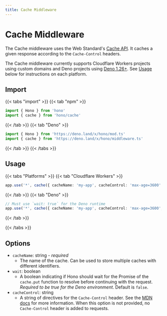 ```yaml
---
title: Cache Middleware
---
```


# Cache Middleware

The Cache middleware uses the Web Standard's [Cache API](https://developer.mozilla.org/en-US/docs/Web/API/Cache). It caches a given response according to the `Cache-Control` headers.

The Cache middleware currently supports Cloudflare Workers projects using custom domains and Deno projects using [Deno 1.26+](https://github.com/denoland/deno/releases/tag/v1.26.0). See [Usage](#usage) below for instructions on each platform.

## Import

{{< tabs "import" >}}
{{< tab "npm" >}}

```ts
import { Hono } from 'hono'
import { cache } from 'hono/cache'
```

{{< /tab >}}
{{< tab "Deno" >}}

```ts
import { Hono } from 'https://deno.land/x/hono/mod.ts'
import { cache } from 'https://deno.land/x/hono/middleware.ts'
```

{{< /tab >}}
{{< /tabs >}}

## Usage

{{< tabs "Platforms" >}}
{{< tab "Cloudflare Workers" >}}

```ts
app.use('*', cache({ cacheName: 'my-app', cacheControl: 'max-age=3600' }))
```

{{< /tab >}}
{{< tab "Deno" >}}

```ts
// Must use `wait: true` for the Deno runtime
app.use('*', cache({ cacheName: 'my-app', cacheControl: 'max-age=3600', wait: true }))
```

{{< /tab >}}

{{< /tabs >}}

## Options

- `cacheName`: string - _required_
  - The name of the cache. Can be used to store multiple caches with different identifiers.
- `wait`: boolean
  - A boolean indicating if Hono should wait for the Promise of the `cache.put` function to resolve before continuing with the request. _Required to be true for the Deno environment_. Default is `false`.
- `cacheControl`: string
  - A string of directives for the `Cache-Control` header. See the [MDN docs](https://developer.mozilla.org/en-US/docs/Web/HTTP/Headers/Cache-Control) for more information. When this option is not provided, no `Cache-Control` header is added to requests.
